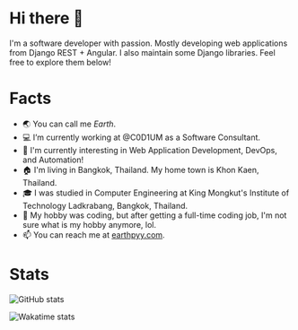 # Hi there 👋

I'm a software developer with passion. Mostly developing web applications from Django REST + Angular. I also maintain some Django libraries. Feel free to explore them below!

# Facts

- 🌏 You can call me *Earth*.
- 💻 I’m currently working at @C0D1UM as a Software Consultant.
- 🌱 I'm currently interesting in Web Application Development, DevOps, and Automation!
- 🏠 I'm living in Bangkok, Thailand. My home town is Khon Kaen, Thailand.
- 🎓 I was studied in Computer Engineering at King Mongkut's Institute of Technology Ladkrabang, Bangkok, Thailand.
- 🤔 My hobby was coding, but after getting a full-time coding job, I'm not sure what is my hobby anymore, lol.
- 📫 You can reach me at [earthpyy.com](https://earthpyy.com).

# Stats

![GitHub stats](https://github-readme-stats.vercel.app/api?username=earthpyy&count_private=true&show_icons=true&theme=radical)

![Wakatime stats](https://github-readme-stats.vercel.app/api/wakatime?username=earthpyy&theme=radical&layout=compact)
